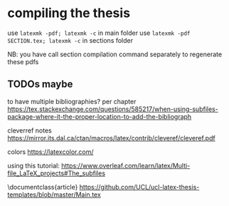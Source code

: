 # compiling the thesis

use `latexmk -pdf; latexmk -c` in main folder
use `latexmk -pdf SECTION.tex; latexmk -c` in sections folder

NB: you have call section compilation command separately to regenerate these pdfs

## TODOs maybe 

to have multiple bibliographies? per chapter
https://tex.stackexchange.com/questions/585217/when-using-subfiles-package-where-it-the-proper-location-to-add-the-bibliograph

cleverref notes
https://mirror.its.dal.ca/ctan/macros/latex/contrib/cleveref/cleveref.pdf 

colors
https://latexcolor.com/

using this tutorial:
https://www.overleaf.com/learn/latex/Multi-file_LaTeX_projects#The_subfiles

\documentclass{article}
https://github.com/UCL/ucl-latex-thesis-templates/blob/master/Main.tex
